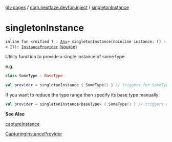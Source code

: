 [gh-pages](../index.md) / [com.nextfaze.devfun.inject](index.md) / [singletonInstance](./singleton-instance.md)

# singletonInstance

`inline fun <reified T : `[`Any`](https://kotlinlang.org/api/latest/jvm/stdlib/kotlin/-any/index.html)`> singletonInstance(noinline instance: () -> `[`T`](singleton-instance.md#T)`?): `[`InstanceProvider`](-instance-provider/index.md) [(source)](https://github.com/NextFaze/dev-fun/tree/master/devfun-annotations/src/main/java/com/nextfaze/devfun/inject/InstanceProvider.kt#L131)

Utility function to provide a single instance of some type.

e.g.

``` kotlin
class SomeType : BaseType

val provider = singletonInstance { SomeType() } // triggers for SomeType or BaseType (result of invocation is saved)
```

If you want to reduce the type range then specify its base type manually:

``` kotlin
val provider = singletonInstance<BaseType> { SomeType() } // triggers only for BaseType (result of invocation is saved)
```

**See Also**

[captureInstance](capture-instance.md)

[CapturingInstanceProvider](-capturing-instance-provider/index.md)

